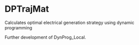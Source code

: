 # DPTrajMat
Calculates optimal electrical generation strategy using dynamic programming

Further development of DynProg_Local.
